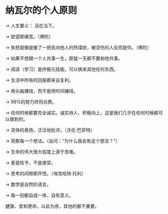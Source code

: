 # 纳瓦尔的个人原则

-> 人生要义： 活在当下。

-> 欲望即痛苦。（佛陀）

-> 执怒就像是握了一把丢向他人的热煤炭，被烫伤的人反而是你。（佛陀）

-> 如果不想跟一个人共事一生，那就一天都不要和他共事。

-> 阅读（学习）是终极元技能，可以换来其他任何东西。

-> 生活中所有的回报都来自复利。

-> 用头脑赚钱，而不是用时间赚钱。

-> 99%的努力终将白费。

-> 任何时候都要完全诚实。诚实待人、积极向上，这是我们几乎在任何时候都可以做到的。

-> 具体的表扬，泛泛地批评。（沃伦·巴菲特）

-> 观察每一个想法。（自问：“为什么我会有这个想法？”）

-> 生命的伟大很大程度上源于苦难。

-> 爱是给予，不是接受。

-> 思考的间隙即开悟。（埃克哈特·托利）

-> 数学是自然的语言。

-> 每一刻都自成一体，自有意义。

健康、爱和使命，以此为序，其他的都不重要。